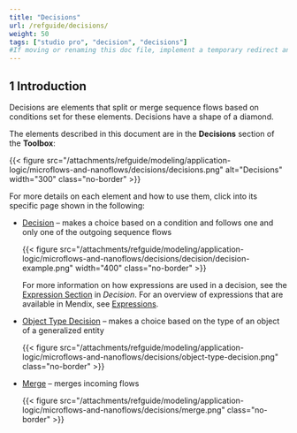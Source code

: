 ```yaml
---
title: "Decisions"
url: /refguide/decisions/
weight: 50
tags: ["studio pro", "decision", "decisions"]
#If moving or renaming this doc file, implement a temporary redirect and let the respective team know they should update the URL in the product. See Mapping to Products for more details. 
---
```


## 1 Introduction

Decisions are elements that split or merge sequence flows based on conditions set for these elements. Decisions have a shape of a diamond.

The elements described in this document are in the **Decisions** section of the **Toolbox**:

{{< figure src="/attachments/refguide/modeling/application-logic/microflows-and-nanoflows/decisions/decisions.png" alt="Decisions"   width="300"  class="no-border" >}}

For more details on each element and how to use them, click into its specific page shown in the following:

* [Decision](/refguide/decision/) – makes a choice based on a condition and follows one and only one of the outgoing sequence flows

    {{< figure src="/attachments/refguide/modeling/application-logic/microflows-and-nanoflows/decisions/decision/decision-example.png"   width="400"  class="no-border" >}}

    For more information on how expressions are used in a decision, see the [Expression Section](/refguide/decision/#expression) in *Decision*. For an overview of expressions that are available in Mendix, see [Expressions](/refguide/expressions/). 

* [Object Type Decision](/refguide/object-type-decision/) – makes a choice based on the type of an object of a generalized entity

    {{< figure src="/attachments/refguide/modeling/application-logic/microflows-and-nanoflows/decisions/object-type-decision.png" class="no-border" >}}

* [Merge](/refguide/merge/) – merges incoming flows 

    {{< figure src="/attachments/refguide/modeling/application-logic/microflows-and-nanoflows/decisions/merge.png" class="no-border" >}}
